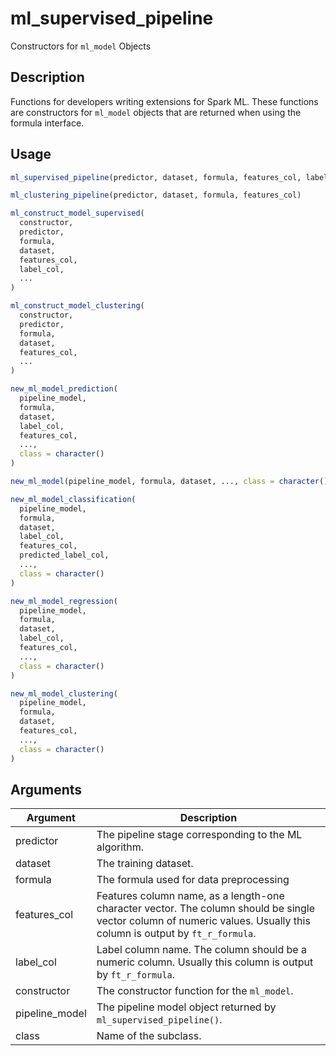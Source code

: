 # ml_supervised_pipeline


Constructors for `ml_model` Objects




## Description

Functions for developers writing extensions for Spark ML. These functions are constructors
  for `ml_model` objects that are returned when using the formula interface.





## Usage
```r
ml_supervised_pipeline(predictor, dataset, formula, features_col, label_col)

ml_clustering_pipeline(predictor, dataset, formula, features_col)

ml_construct_model_supervised(
  constructor,
  predictor,
  formula,
  dataset,
  features_col,
  label_col,
  ...
)

ml_construct_model_clustering(
  constructor,
  predictor,
  formula,
  dataset,
  features_col,
  ...
)

new_ml_model_prediction(
  pipeline_model,
  formula,
  dataset,
  label_col,
  features_col,
  ...,
  class = character()
)

new_ml_model(pipeline_model, formula, dataset, ..., class = character())

new_ml_model_classification(
  pipeline_model,
  formula,
  dataset,
  label_col,
  features_col,
  predicted_label_col,
  ...,
  class = character()
)

new_ml_model_regression(
  pipeline_model,
  formula,
  dataset,
  label_col,
  features_col,
  ...,
  class = character()
)

new_ml_model_clustering(
  pipeline_model,
  formula,
  dataset,
  features_col,
  ...,
  class = character()
)
```




## Arguments


Argument      |Description
------------- |----------------
predictor | The pipeline stage corresponding to the ML algorithm.
dataset | The training dataset.
formula | The formula used for data preprocessing
features_col | Features column name, as a length-one character vector. The column should be single vector column of numeric values. Usually this column is output by `ft_r_formula`.
label_col | Label column name. The column should be a numeric column. Usually this column is output by `ft_r_formula`.
constructor | The constructor function for the `ml_model`.
pipeline_model | The pipeline model object returned by `ml_supervised_pipeline()`.
class | Name of the subclass.






